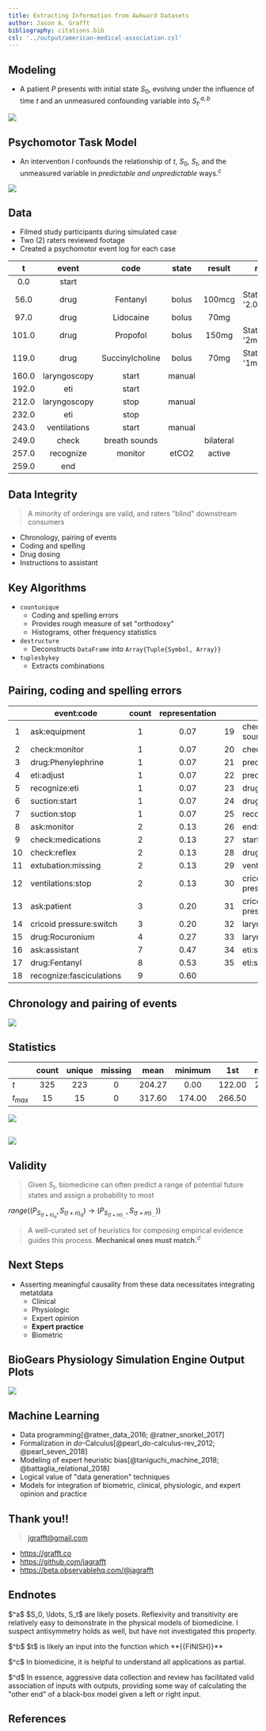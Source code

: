 ```yaml
---
title: Extracting Information from Awkward Datasets
author: Jason A. Grafft
bibliography: citations.bib
csl: '../output/american-medical-association.csl'
---
```

## Modeling
- A patient $P$ presents with initial state $S_0$, evolving under the influence of time $t$ and an unmeasured confounding variable into $S_{t}.^{a,b}$

![](img/model1.png)

## Psychomotor Task Model
- An intervention $I$ confounds the relationship of $t$, $S_0$, $S_t$, and the unmeasured variable in *predictable and unpredictable* ways.$^c$

![](img/model2.png)

## Data
- Filmed study participants during simulated case
- Two (2) raters reviewed footage
- Created a psychomotor event log for each case

|t|event|code|state|result|notes|
|:-:|:-:|:-:|:-:|:-:|---|
|0.0|start|||||
|56.0|drug|Fentanyl|bolus|100mcg|Stated '2.0mcg/kg'|
|97.0|drug|Lidocaine|bolus|70mg||
|101.0|drug|Propofol|bolus|150mg|Stated '2mg/kg'|
|119.0|drug|Succinylcholine|bolus|70mg|Stated '1mg/kg'|
|160.0|laryngoscopy|start|manual|||
|192.0|eti|start||||
|212.0|laryngoscopy|stop|manual|||
|232.0|eti|stop||||
|243.0|ventilations|start|manual|||
|249.0|check|breath sounds||bilateral||
|257.0|recognize|monitor|etCO2|active||
|259.0|end|||||

## Data Integrity
> A minority of orderings are valid, and raters "blind" downstream consumers

- Chronology, pairing of events
- Coding and spelling
- Drug dosing
- Instructions to assistant

## Key Algorithms
- `countunique`
    - Coding and spelling errors
    - Provides rough measure of set "orthodoxy"
    - Histograms, other frequency statistics
- `destructure`
    - Deconstructs `DataFrame` into `Array{Tuple{Symbol, Array}}`
- `tuplesbykey`
    - Extracts combinations

## Pairing, coding and spelling errors
||event:code|count|representation||event:code|count|representation|
|:-:|---|:-:|:-:|:-:|---|:-:|:-:|
|1|ask:equipment|1|0.07|19|check:breath sounds|10|0.67|
|2|check:monitor|1|0.07|20|check:equipment|10|0.67|
|3|drug:Phenylephrine|1|0.07|21|preoxygenate:start|12|0.80|
|4|eti:adjust|1|0.07|22|preoxygenate:stop|12|0.80|
|5|recognize:eti|1|0.07|23|drug:Lidocaine|13|0.87|
|6|suction:start|1|0.07|24|drug:Succinylcholine|13|0.87|
|7|suction:stop|1|0.07|25|recognize:monitor|14|0.93|
|8|ask:monitor|2|0.13|26|end:missing|15|1.00|
|9|check:medications|2|0.13|27|start:missing|15|1.00|
|10|check:reflex|2|0.13|28|drug:Propofol|16|1.07|
|11|extubation:missing|2|0.13|29|ventilations:start|17|1.13|
|12|ventilations:stop|2|0.13|30|cricoid pressure:start|20|1.33|
|13|ask:patient|3|0.20|31|cricoid pressure:stop|20|1.33|
|14|cricoid pressure:switch|3|0.20|32|laryngoscopy:start|20|1.33|
|15|drug:Rocuronium|4|0.27|33|laryngoscopy:stop|20|1.33|
|16|ask:assistant|7|0.47|34|eti:stop|23|1.53|
|17|drug:Fentanyl|8|0.53|35|eti:start|24|1.60|
|18|recognize:fasciculations|9|0.60|

## Chronology and pairing of events
![](img/pairing.png)

## Statistics
||count|unique|missing|mean|minimum|1st|median|3rd|maximum|$\sigma$|$\sigma^2$|skew|kurtosis|
|---|:-:|:-:|:-:|:-:|:-:|:-:|:-:|:-:|:-:|:-:|:-:|:-:|:-:|
|$t$|325|223|0|204.27|0.00|122.00|206.00|290.00|518.00|121.10|14666.22|0.22|-0.44|
|$t_{max}$|15|15|0|317.60|174.00|266.50|309.0|378.00|518.00|98.77|9754.97|0.28|-0.59|

![](img/t_tmax.png)

##
![](img/deviation_from_true.png)

## Validity
> Given $S_t$, biomedicine can often predict a range of potential future states and assign a probability to most

$range((P_{S_{(t+n)_a}}, S_{(t+n)_a}) \to (P_{S_{(t+m)_{\ldots}}}, S_{(t+m)_{\ldots}}))$

> A well-curated set of heuristics for composing empirical evidence guides this process. **Mechanical ones must match.**$^d$

## Next Steps
- Asserting meaningful causality from these data necessitates integrating metatdata
    - Clinical
    - Physiologic
    - Expert opinion
    - **Expert practice**
    - Biometric

## BioGears Physiology Simulation Engine Output Plots
![](img/biogears.png)

## Machine Learning
- Data programming[@ratner_data_2016; @ratner_snorkel_2017]
- Formalization in *do*-Calculus[@pearl_do-calculus-rev_2012; @pearl_seven_2018]
- Modeling of expert heuristic bias[@taniguchi_machine_2018; @battaglia_relational_2018]
- Logical value of "data generation" techniques
- Models for integration of biometric, clinical, physiologic, and expert opinion and practice

## Thank you!!
> <jgrafft@gmail.com>

- <https://grafft.co>
- <https://github.com/jagrafft>
- <https://beta.observablehq.com/@jagrafft>

## Endnotes
<div id="ref-"><p>$^a$ $S_0, \ldots, S_t$ are likely posets. Reflexivity and transitivity are relatively easy to demonstrate in the physical models of biomedicine. I suspect antisymmetry holds as well, but have not investigated this property.</p></div>
<div id="ref-"><p>$^b$ $t$ is likely an input into the function which **{{FINISH}}**</p></div>
<div id="ref-"><p>$^c$ In biomedicine, it is helpful to understand all applications as partial.</p></div>
<div id="ref-"><p>$^d$ In essence, aggressive data collection and review has facilitated valid association of inputs with outputs, providing some way of calculating the "other end" of a black-box model given a left or right input.</p></div>

## References